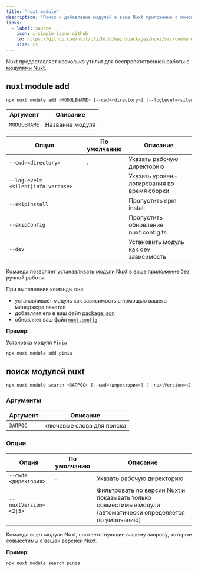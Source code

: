 ```yaml
---
title: "nuxt module"
description: "Поиск и добавление модулей в ваше Nuxt приложение с помощью командной строки."
links:
  - label: Source
    icon: i-simple-icons-github
    to: https://github.com/nuxt/cli/blob/main/packages/nuxi/src/commands/module/
    size: xs
---
```


Nuxt предоставляет несколько утилит для беспрепятственной работы с [модулями Nuxt](/modules).

## nuxt module add

<!--module-add-cmd-->
```bash [Terminal]
npx nuxt module add <MODULENAME> [--cwd=<directory>] [--logLevel=<silent|info|verbose>] [--skipInstall] [--skipConfig] [--dev]
```
<!--/module-add-cmd-->

<!--module-add-args-->
Аргумент | Описание
--- | ---
`MODULENAME` | Название модуля
<!--/module-add-args-->

<!--module-add-opts-->
Опция | По умолчанию | Описание
--- | --- | ---
`--cwd=<directory>` | `.` | Указать рабочую директорию
`--logLevel=<silent\|info\|verbose>` |  | Указать уровень логирования во время сборки
`--skipInstall` |  | Пропустить npm install
`--skipConfig` |  | Пропустить обновление nuxt.config.ts
`--dev` |  | Установить модуль как dev зависимость
<!--/module-add-opts-->

Команда позволяет устанавливать [модули Nuxt](/modules) в ваше приложение без ручной работы.

При выполнении команды она:

- устанавливает модуль как зависимость с помощью вашего менеджера пакетов
- добавляет его в ваш файл [package.json](/docs/guide/directory-structure/package)
- обновляет ваш файл [`nuxt.config`](/docs/guide/directory-structure/nuxt-config)

**Пример:**

Установка модуля [`Pinia`](/modules/pinia)

```bash [Terminal]
npx nuxt module add pinia
```

## поиск модулей nuxt

<!--module-search-cmd-->
```bash [Terminal]
npx nuxt module search <ЗАПРОС> [--cwd=<директория>] [--nuxtVersion=<2|3>]
```
<!--/module-search-cmd-->

### Аргументы

<!--module-search-args-->
Аргумент | Описание
--- | ---
`ЗАПРОС` | ключевые слова для поиска
<!--/module-search-args-->

### Опции

<!--module-search-opts-->
Опция | По умолчанию | Описание
--- | --- | ---
`--cwd=<директория>` | `.` | Указать рабочую директорию
`--nuxtVersion=<2\|3>` |  | Фильтровать по версии Nuxt и показывать только совместимые модули (автоматически определяется по умолчанию)
<!--/module-search-opts-->

Команда ищет модули Nuxt, соответствующие вашему запросу, которые совместимы с вашей версией Nuxt.

**Пример:**

```bash [Terminal]
npx nuxt module search pinia
```